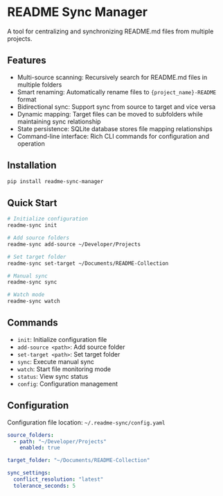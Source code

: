 # README Sync Manager

A tool for centralizing and synchronizing README.md files from multiple projects.

## Features

- Multi-source scanning: Recursively search for README.md files in multiple folders
- Smart renaming: Automatically rename files to `{project_name}-README` format
- Bidirectional sync: Support sync from source to target and vice versa
- Dynamic mapping: Target files can be moved to subfolders while maintaining sync relationship
- State persistence: SQLite database stores file mapping relationships
- Command-line interface: Rich CLI commands for configuration and operation

## Installation

```bash
pip install readme-sync-manager
```

## Quick Start

```bash
# Initialize configuration
readme-sync init

# Add source folders
readme-sync add-source ~/Developer/Projects

# Set target folder
readme-sync set-target ~/Documents/README-Collection

# Manual sync
readme-sync sync

# Watch mode
readme-sync watch
```

## Commands

- `init`: Initialize configuration file
- `add-source <path>`: Add source folder
- `set-target <path>`: Set target folder
- `sync`: Execute manual sync
- `watch`: Start file monitoring mode
- `status`: View sync status
- `config`: Configuration management

## Configuration

Configuration file location: `~/.readme-sync/config.yaml`

```yaml
source_folders:
  - path: "~/Developer/Projects"
    enabled: true

target_folder: "~/Documents/README-Collection"

sync_settings:
  conflict_resolution: "latest"
  tolerance_seconds: 5
```
